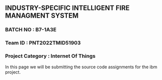 ## INDUSTRY-SPECIFIC INTELLIGENT FIRE MANAGMENT SYSTEM
### BATCH NO : B7-1A3E
### Team ID : PNT2022TMID51903
### Project Category : Internet Of Things


In this page we will be submitting the source code  assignments for the ibm project.
